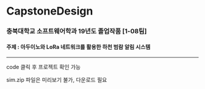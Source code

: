 # CapstoneDesign
### 충북대학교 소프트웨어학과 19년도 졸업작품 [1-08팀]


#### 주제 : 아두이노와 LoRa 네트워크를 활용한 하천 범람 알림 시스템


<hr/>


code 클릭 후 프로젝트 확인 가능


sim.zip 파일은 미리보기 불가, 다운로드 필요
